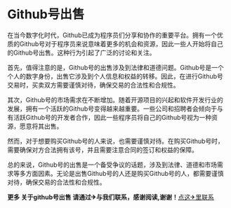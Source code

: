 # Github号出售

在当今数字化时代，Github已成为程序员们分享和协作的重要平台。拥有一个优质的Github号对于程序员来说意味着更多的机会和资源，因此一些人开始将自己的Github号出售。这种行为引起了广泛的讨论和关注。

首先，值得注意的是，Github号的出售涉及到法律和道德问题。Github号是一个个人的数字身份，出售它涉及到个人信息和权益的转移。因此，在进行Github号交易时，买卖双方需要谨慎对待，确保交易的合法性和合规性。

其次，Github号的市场需求在不断增加。随着开源项目的兴起和软件开发行业的发展，拥有一个活跃的Github号变得越来越重要。一些公司和招聘者会倾向于与有活跃Github号的开发者合作，因此一些程序员将自己的Github号视为一种资源，愿意将其出售。

然而，对于想要购买Github号的人来说，也需要谨慎对待。在购买Github号时，需要确保对方合法拥有该号，并且需要注意合同的签订和权益的保障。

总的来说，Github号的出售是一个备受争议的话题，涉及到法律、道德和市场需求等多方面因素。无论是出售Github号的人还是购买Github号的人，都需要谨慎对待，确保交易的合法性和合规性。

**更多 关于github号出售 请通过✈与我们联系，感谢阅读,谢谢！**[点这✈里联系](https://acc.k02.cc)